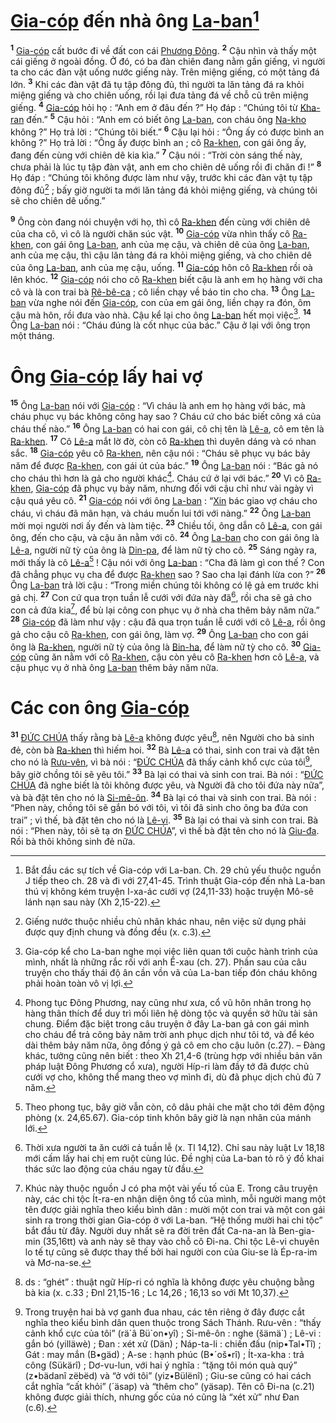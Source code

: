 # [Gia-cóp]() đến nhà ông [La-ban]()[^1-05f3ef95-69c2-4c3f-bb27-e58d4e172e00]

<sup><b>1</b></sup> [Gia-cóp]() cất bước đi về đất con cái [Phương Đông](). <sup><b>2</b></sup> Cậu nhìn và thấy một cái giếng ở ngoài đồng. Ở đó, có ba đàn chiên đang nằm gần giếng, vì người ta cho các đàn vật uống nước giếng này. Trên miệng giếng, có một tảng đá lớn. <sup><b>3</b></sup> Khi các đàn vật đã tụ tập đông đủ, thì người ta lăn tảng đá ra khỏi miệng giếng và cho chiên uống, rồi lại đưa tảng đá về chỗ cũ trên miệng giếng. <sup><b>4</b></sup> [Gia-cóp]() hỏi họ : “Anh em ở đâu đến ?” Họ đáp : “Chúng tôi từ [Kha-ran]() đến.” <sup><b>5</b></sup> Cậu hỏi : “Anh em có biết ông [La-ban](), con cháu ông [Na-kho]() không ?” Họ trả lời : “Chúng tôi biết.” <sup><b>6</b></sup> Cậu lại hỏi : “Ông ấy có được bình an không ?” Họ trả lời : “Ông ấy được bình an ; cô [Ra-khen](), con gái ông ấy, đang đến cùng với chiên dê kia kìa.” <sup><b>7</b></sup> Cậu nói : “Trời còn sáng thế này, chưa phải là lúc tụ tập đàn vật, anh em cho chiên dê uống rồi đi chăn đi !” <sup><b>8</b></sup> Họ đáp : “Chúng tôi không được làm như vậy, trước khi các đàn vật tụ tập đông đủ[^2-05f3ef95-69c2-4c3f-bb27-e58d4e172e00] ; bấy giờ người ta mới lăn tảng đá khỏi miệng giếng, và chúng tôi sẽ cho chiên dê uống.”

<sup><b>9</b></sup> Ông còn đang nói chuyện với họ, thì cô [Ra-khen]() đến cùng với chiên dê của cha cô, vì cô là người chăn súc vật. <sup><b>10</b></sup> [Gia-cóp]() vừa nhìn thấy cô [Ra-khen](), con gái ông [La-ban](), anh của mẹ cậu, và chiên dê của ông [La-ban](), anh của mẹ cậu, thì cậu lăn tảng đá ra khỏi miệng giếng, và cho chiên dê của ông [La-ban](), anh của mẹ cậu, uống. <sup><b>11</b></sup> [Gia-cóp]() hôn cô [Ra-khen]() rồi oà lên khóc. <sup><b>12</b></sup> [Gia-cóp]() nói cho cô [Ra-khen]() biết cậu là anh em họ hàng với cha cô và là con trai bà [Rê-bê-ca]() ; cô liền chạy về báo tin cho cha. <sup><b>13</b></sup> Ông [La-ban]() vừa nghe nói đến [Gia-cóp](), con của em gái ông, liền chạy ra đón, ôm cậu mà hôn, rồi đưa vào nhà. Cậu kể lại cho ông [La-ban]() hết mọi việc[^3-05f3ef95-69c2-4c3f-bb27-e58d4e172e00]. <sup><b>14</b></sup> Ông [La-ban]() nói : “Cháu đúng là cốt nhục của bác.” Cậu ở lại với ông trọn một tháng.

# Ông [Gia-cóp]() lấy hai vợ

<sup><b>15</b></sup> Ông [La-ban]() nói với [Gia-cóp]() : “Vì cháu là anh em họ hàng với bác, mà cháu phục vụ bác không công hay sao ? Cháu cứ cho bác biết công xá của cháu thế nào.” <sup><b>16</b></sup> Ông [La-ban]() có hai con gái, cô chị tên là [Lê-a](), cô em tên là [Ra-khen](). <sup><b>17</b></sup> Cô [Lê-a]() mắt lờ đờ, còn cô [Ra-khen]() thì duyên dáng và có nhan sắc. <sup><b>18</b></sup> [Gia-cóp]() yêu cô [Ra-khen](), nên cậu nói : “Cháu sẽ phục vụ bác bảy năm để được [Ra-khen](), con gái út của bác.” <sup><b>19</b></sup> Ông [La-ban]() nói : “Bác gả nó cho cháu thì hơn là gả cho người khác[^4-05f3ef95-69c2-4c3f-bb27-e58d4e172e00]. Cháu cứ ở lại với bác.” <sup><b>20</b></sup> Vì cô [Ra-khen](), [Gia-cóp]() đã phục vụ bảy năm, nhưng đối với cậu chỉ như vài ngày vì cậu quá yêu cô. <sup><b>21</b></sup> [Gia-cóp]() nói với ông [La-ban]() : “[Xin]() bác giao vợ cháu cho cháu, vì cháu đã mãn hạn, và cháu muốn lui tới với nàng.” <sup><b>22</b></sup> Ông [La-ban]() mời mọi người nơi ấy đến và làm tiệc. <sup><b>23</b></sup> Chiều tối, ông dẫn cô [Lê-a](), con gái ông, đến cho cậu, và cậu ăn nằm với cô. <sup><b>24</b></sup> Ông [La-ban]() cho con gái ông là [Lê-a](), người nữ tỳ của ông là [Din-pa](), để làm nữ tỳ cho cô. <sup><b>25</b></sup> Sáng ngày ra, mới thấy là cô [Lê-a]()[^5-05f3ef95-69c2-4c3f-bb27-e58d4e172e00] ! Cậu nói với ông [La-ban]() : “Cha đã làm gì con thế ? Con đã chẳng phục vụ cha để được [Ra-khen]() sao ? Sao cha lại đánh lừa con ?” <sup><b>26</b></sup> Ông [La-ban]() trả lời cậu : “Trong miền chúng tôi không có lệ gả em trước khi gả chị. <sup><b>27</b></sup> Con cứ qua trọn tuần lễ cưới với đứa này đã[^6-05f3ef95-69c2-4c3f-bb27-e58d4e172e00], rồi cha sẽ gả cho con cả đứa kia[^7-05f3ef95-69c2-4c3f-bb27-e58d4e172e00], để bù lại công con phục vụ ở nhà cha thêm bảy năm nữa.” <sup><b>28</b></sup> [Gia-cóp]() đã làm như vậy : cậu đã qua trọn tuần lễ cưới với cô [Lê-a](), rồi ông gả cho cậu cô [Ra-khen](), con gái ông, làm vợ. <sup><b>29</b></sup> Ông [La-ban]() cho con gái ông là [Ra-khen](), người nữ tỳ của ông là [Bin-ha](), để làm nữ tỳ cho cô. <sup><b>30</b></sup> [Gia-cóp]() cũng ăn nằm với cô [Ra-khen](), cậu còn yêu cô [Ra-khen]() hơn cô [Lê-a](), và cậu phục vụ ở nhà ông [La-ban]() thêm bảy năm nữa.

# Các con ông [Gia-cóp]()

<sup><b>31</b></sup> [ĐỨC CHÚA]() thấy rằng bà [Lê-a]() không được yêu[^8-05f3ef95-69c2-4c3f-bb27-e58d4e172e00], nên Người cho bà sinh đẻ, còn bà [Ra-khen]() thì hiếm hoi. <sup><b>32</b></sup> Bà [Lê-a]() có thai, sinh con trai và đặt tên cho nó là [Rưu-vên](), vì bà nói : “[ĐỨC CHÚA]() đã thấy cảnh khổ cực của tôi[^9-05f3ef95-69c2-4c3f-bb27-e58d4e172e00], bây giờ chồng tôi sẽ yêu tôi.” <sup><b>33</b></sup> Bà lại có thai và sinh con trai. Bà nói : “[ĐỨC CHÚA]() đã nghe biết là tôi không được yêu, và Người đã cho tôi đứa này nữa”, và bà đặt tên cho nó là [Si-mê-ôn](). <sup><b>34</b></sup> Bà lại có thai và sinh con trai. Bà nói : “Phen này, chồng tôi sẽ gắn bó với tôi, vì tôi đã sinh cho ông ba đứa con trai” ; vì thế, bà đặt tên cho nó là [Lê-vi](). <sup><b>35</b></sup> Bà lại có thai và sinh con trai. Bà nói : “Phen này, tôi sẽ tạ ơn [ĐỨC CHÚA]()”, vì thế bà đặt tên cho nó là [Giu-đa](). Rồi bà thôi không sinh đẻ nữa.

[^1-05f3ef95-69c2-4c3f-bb27-e58d4e172e00]: Bắt đầu các sự tích về Gia-cóp với La-ban. Ch. 29 chủ yếu thuộc nguồn J tiếp theo ch. 28 và đi với 27,41-45. Trình thuật Gia-cóp đến nhà La-ban thú vị không kém truyện I-xa-ác cưới vợ (24,11-33) hoặc truyện Mô-sê lánh nạn sau này (Xh 2,15-22).

[^2-05f3ef95-69c2-4c3f-bb27-e58d4e172e00]: Giếng nước thuộc nhiều chủ nhân khác nhau, nên việc sử dụng phải được quy định chung và đồng đều (x. c.3).

[^3-05f3ef95-69c2-4c3f-bb27-e58d4e172e00]: Gia-cóp kể cho La-ban nghe mọi việc liên quan tới cuộc hành trình của mình, nhất là những rắc rối với anh Ê-xau (ch. 27). Phần sau của câu truyện cho thấy thái độ ân cần vồn vã của La-ban tiếp đón cháu không phải hoàn toàn vô vị lợi.

[^4-05f3ef95-69c2-4c3f-bb27-e58d4e172e00]: Phong tục Đông Phương, nay cũng như xưa, cổ vũ hôn nhân trong họ hàng thân thích để duy trì mối liên hệ dòng tộc và quyền sở hữu tài sản chung. Điểm đặc biệt trong câu truyện ở đây La-ban gả con gái mình cho cháu để trả công bảy năm trời anh phục dịch như tôi tớ, và để kéo dài thêm bảy năm nữa, ông đồng ý gả cô em cho cậu luôn (c.27). – Đàng khác, tưởng cũng nên biết : theo Xh 21,4-6 (trùng hợp với nhiều bản văn pháp luật Đông Phương cổ xưa), người Híp-ri làm đầy tớ đã được chủ cưới vợ cho, không thể mang theo vợ mình đi, dù đã phục dịch chủ đủ 7 năm.

[^5-05f3ef95-69c2-4c3f-bb27-e58d4e172e00]: Theo phong tục, bây giờ vẫn còn, cô dâu phải che mặt cho tới đêm động phòng (x. 24,65.67). Gia-cóp tinh khôn bây giờ là nạn nhân của mánh lới.

[^6-05f3ef95-69c2-4c3f-bb27-e58d4e172e00]: Thời xưa người ta ăn cưới cả tuần lễ (x. Tl 14,12). Chỉ sau này luật Lv 18,18 mới cấm lấy hai chị em ruột cùng lúc. Đề nghị của La-ban tỏ rõ ý đồ khai thác sức lao động của cháu ngay từ đầu.

[^7-05f3ef95-69c2-4c3f-bb27-e58d4e172e00]: Khúc này thuộc nguồn J có pha một vài yếu tố của E. Trong câu truyện này, các chi tộc Ít-ra-en nhận diện ông tổ của mình, mỗi người mang một tên được giải nghĩa theo kiểu bình dân : mười một con trai và một con gái sinh ra trong thời gian Gia-cóp ở với La-ban. “Hệ thống mười hai chi tộc” bắt đầu từ đây. Người duy nhất sẽ ra đời trên đất Ca-na-an là Ben-gia-min (35,16tt) và anh này sẽ thay vào chỗ cô Đi-na. Chi tộc Lê-vi chuyên lo tế tự cũng sẽ được thay thế bởi hai người con của Giu-se là Ép-ra-im và Mơ-na-se.

[^8-05f3ef95-69c2-4c3f-bb27-e58d4e172e00]: ds : “ghét” : thuật ngữ Híp-ri có nghĩa là không được yêu chuộng bằng bà kia (x. c.33 ; Đnl 21,15-16 ; Lc 14,26 ; 16,13 so với Mt 10,37).

[^9-05f3ef95-69c2-4c3f-bb27-e58d4e172e00]: Trong truyện hai bà vợ ganh đua nhau, các tên riêng ở đây được cắt nghĩa theo kiểu bình dân quen thuộc trong Sách Thánh. Rưu-vên : “thấy cảnh khổ cực của tôi” (rä´â Bü\`on•yî) ; Si-mê-ôn : nghe (šämä\`) ; Lê-vi : gắn bó (yilläwè) ; Đan : xét xử (Dän) ; Náp-ta-li : chiến đấu (nip•Tal•Tî) ; Gát : may mắn (B•gäd) ; A-se : hạnh phúc (B•´oš•rî) ; Ít-xa-kha : trả công (Sükärî) ; Dơ-vu-lun, với hai ý nghĩa : “tặng tôi món quà quý” (z•bädanî zëbëd) và “ở với tôi” (yiz•Bülënî) ; Giu-se cũng có hai cách cắt nghĩa “cất khỏi” (´äsap) và “thêm cho” (yäsap). Tên cô Đi-na (c.21) không được giải thích, nhưng gốc của nó cũng là “xét xử” như Đan (c.6).
